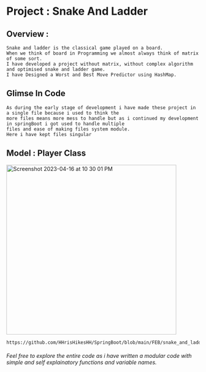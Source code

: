 # Project :  Snake And Ladder

## Overview : 
    Snake and ladder is the classical game played on a board.
    When we think of board in Programming we almost always think of matrix of some sort.
    I have developed a project without matrix, without complex algorithm and optimised snake and ladder game.
    I have Designed a Worst and Best Move Predictor using HashMap.

## Glimse In Code
    
    As during the early stage of development i have made these project in a single file because i used to think the
    more files means more mess to handle but as i continued my development in springBoot i got used to handle multiple
    files and ease of making files system module.
    Here i have kept files singular
    

## Model : Player Class

<img width="443" alt="Screenshot 2023-04-16 at 10 30 01 PM" src="https://user-images.githubusercontent.com/100271790/232328291-27189cf2-cc9d-4949-93b4-586f1324ab15.png">

    https://github.com/HHrisHikesHH/SpringBoot/blob/main/FEB/snake_and_ladder/Main.java


###### Feel free to explore the entire code as i have written a modular code with simple and self explainatory functions and variable names.

